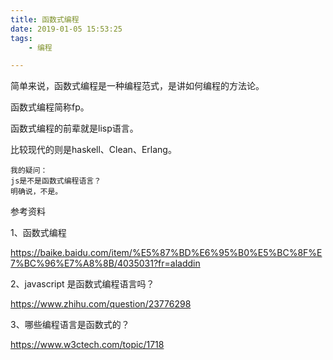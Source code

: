 ```yaml
---
title: 函数式编程
date: 2019-01-05 15:53:25
tags:
	- 编程

---
```




简单来说，函数式编程是一种编程范式，是讲如何编程的方法论。

函数式编程简称fp。

函数式编程的前辈就是lisp语言。

比较现代的则是haskell、Clean、Erlang。

```
我的疑问：
js是不是函数式编程语言？
明确说，不是。
```





参考资料

1、函数式编程

https://baike.baidu.com/item/%E5%87%BD%E6%95%B0%E5%BC%8F%E7%BC%96%E7%A8%8B/4035031?fr=aladdin

2、javascript 是函数式编程语言吗？

https://www.zhihu.com/question/23776298

3、哪些编程语言是函数式的？

https://www.w3ctech.com/topic/1718

